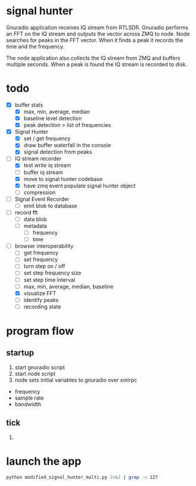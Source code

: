 # signal hunter

Gnuradio application receives IQ stream from RTLSDR.  Gnuradio performs an FFT on the IQ stream and outputs the vector across ZMQ to node.  Node searches for peaks in the FFT vector.  When it finds a peak it records the time and the frequency.

The node application also collects the IQ stream from ZMQ and buffers multiple seconds.  When a peak is found the IQ stream is recorded to disk.

# todo

* [x] buffer stats
  * [x] max, min, average, median
  * [x] baseline level detection
  * [x] peak detection > list of frequencies

* [x] Signal Hunter
  * [x] set / get frequency
  * [x] draw buffer waterfall in the console
  * [x] signal detection from peaks

* [ ] IQ stream recorder
  * [x] test write iq stream
  * [ ] buffer iq stream
  * [x] move to signal hunter codebase
  * [x] have zmq event populate signal hunter object
  * [ ] compression

* [ ] Signal Event Recorder
  * [ ] emit blob to database

* [ ] record fft
  * [ ] data blob
  * [ ] metadata
    * [ ] frequency
    * [ ] time

* [ ] browser interoperability
  * [ ] get frequency
  * [ ] set frequency
  * [ ] turn step on / off
  * [ ] set step frequency size
  * [ ] set step time interval
  * [ ] max, min, average, median, baseline
  * [x] visualize FFT
  * [ ] identify peaks
  * [ ] recording state

# program flow

## startup
1. start gnuradio script
2. start node script
3. node sets initial variables to gnuradio over xmlrpc
  * frequency
  * sample rate
  * bandwidth

## tick
1.



# launch the app

```bash
python modified_signal_hunter_multi.py 2>&1 | grep -v 127
```
